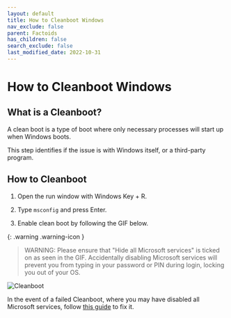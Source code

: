 ```yaml
---
layout: default
title: How to Cleanboot Windows
nav_exclude: false
parent: Factoids
has_children: false
search_exclude: false
last_modified_date: 2022-10-31
---
```

# How to Cleanboot Windows

## What is a Cleanboot?

A clean boot is a type of boot where only necessary processes will start up when Windows boots.

This step identifies if the issue is with Windows itself, or a third-party program.

## How to Cleanboot

1. Open the run window with Windows Key + R.

2. Type `msconfig` and press Enter.

3. Enable clean boot by following the GIF below.

{: .warning .warning-icon }
> WARNING: Please ensure that "Hide all Microsoft services" is ticked on as seen in the GIF. Accidentally disabling Microsoft services will prevent you from typing in your password or PIN during login, locking you out of your OS. 

![Cleanboot](/assets/factoids/cleanboot.gif)

In the event of a failed Cleanboot, where you may have disabled all Microsoft services, follow [this guide](/docs/guides/Fixing-Cleanboot) to fix it.
